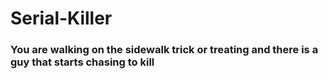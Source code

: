 # Serial-Killer
### You are walking on the sidewalk trick or treating and there is a guy that starts chasing to kill 
